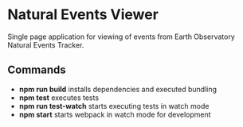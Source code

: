# Natural Events Viewer

Single page application for viewing of events from Earth Observatory Natural Events Tracker.

## Commands

-   **npm run build** installs dependencies and executed bundling
-   **npm test** executes tests
-   **npm run test-watch** starts executing tests in watch mode
-   **npm start** starts webpack in watch mode for development
